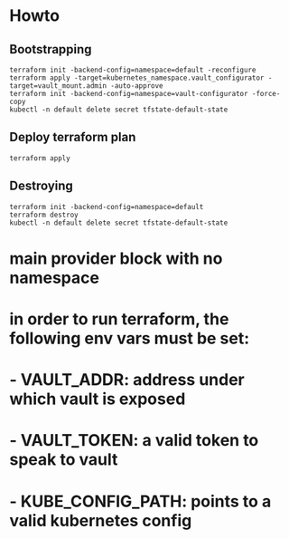 # Howto

## Bootstrapping

    terraform init -backend-config=namespace=default -reconfigure
    terraform apply -target=kubernetes_namespace.vault_configurator -target=vault_mount.admin -auto-approve
    terraform init -backend-config=namespace=vault-configurator -force-copy
    kubectl -n default delete secret tfstate-default-state

## Deploy terraform plan

    terraform apply

## Destroying

    terraform init -backend-config=namespace=default
    terraform destroy
    kubectl -n default delete secret tfstate-default-state

# main provider block with no namespace
# in order to run terraform, the following env vars must be set:
# - VAULT_ADDR: address under which vault is exposed
# - VAULT_TOKEN: a valid token to speak to vault
# - KUBE_CONFIG_PATH: points to a valid kubernetes config

